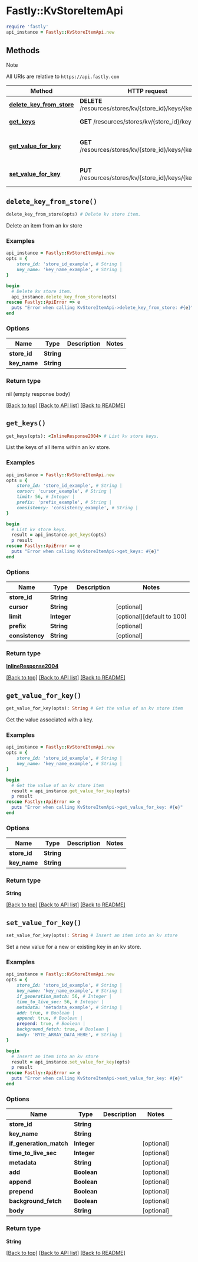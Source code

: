# Fastly::KvStoreItemApi


```ruby
require 'fastly'
api_instance = Fastly::KvStoreItemApi.new
```

## Methods

> [!NOTE]
> All URIs are relative to `https://api.fastly.com`

Method | HTTP request | Description
------ | ------------ | -----------
[**delete_key_from_store**](KvStoreItemApi.md#delete_key_from_store) | **DELETE** /resources/stores/kv/{store_id}/keys/{key_name} | Delete kv store item.
[**get_keys**](KvStoreItemApi.md#get_keys) | **GET** /resources/stores/kv/{store_id}/keys | List kv store keys.
[**get_value_for_key**](KvStoreItemApi.md#get_value_for_key) | **GET** /resources/stores/kv/{store_id}/keys/{key_name} | Get the value of an kv store item
[**set_value_for_key**](KvStoreItemApi.md#set_value_for_key) | **PUT** /resources/stores/kv/{store_id}/keys/{key_name} | Insert an item into an kv store


## `delete_key_from_store()`

```ruby
delete_key_from_store(opts) # Delete kv store item.
```

Delete an item from an kv store

### Examples

```ruby
api_instance = Fastly::KvStoreItemApi.new
opts = {
    store_id: 'store_id_example', # String | 
    key_name: 'key_name_example', # String | 
}

begin
  # Delete kv store item.
  api_instance.delete_key_from_store(opts)
rescue Fastly::ApiError => e
  puts "Error when calling KvStoreItemApi->delete_key_from_store: #{e}"
end
```

### Options

| Name | Type | Description | Notes |
| ---- | ---- | ----------- | ----- |
| **store_id** | **String** |  |  |
| **key_name** | **String** |  |  |

### Return type

nil (empty response body)

[[Back to top]](#) [[Back to API list]](../../README.md#endpoints)
[[Back to README]](../../README.md)
## `get_keys()`

```ruby
get_keys(opts): <InlineResponse2004> # List kv store keys.
```

List the keys of all items within an kv store.

### Examples

```ruby
api_instance = Fastly::KvStoreItemApi.new
opts = {
    store_id: 'store_id_example', # String | 
    cursor: 'cursor_example', # String | 
    limit: 56, # Integer | 
    prefix: 'prefix_example', # String | 
    consistency: 'consistency_example', # String | 
}

begin
  # List kv store keys.
  result = api_instance.get_keys(opts)
  p result
rescue Fastly::ApiError => e
  puts "Error when calling KvStoreItemApi->get_keys: #{e}"
end
```

### Options

| Name | Type | Description | Notes |
| ---- | ---- | ----------- | ----- |
| **store_id** | **String** |  |  |
| **cursor** | **String** |  | [optional] |
| **limit** | **Integer** |  | [optional][default to 100] |
| **prefix** | **String** |  | [optional] |
| **consistency** | **String** |  | [optional] |

### Return type

[**InlineResponse2004**](InlineResponse2004.md)

[[Back to top]](#) [[Back to API list]](../../README.md#endpoints)
[[Back to README]](../../README.md)
## `get_value_for_key()`

```ruby
get_value_for_key(opts): String # Get the value of an kv store item
```

Get the value associated with a key.

### Examples

```ruby
api_instance = Fastly::KvStoreItemApi.new
opts = {
    store_id: 'store_id_example', # String | 
    key_name: 'key_name_example', # String | 
}

begin
  # Get the value of an kv store item
  result = api_instance.get_value_for_key(opts)
  p result
rescue Fastly::ApiError => e
  puts "Error when calling KvStoreItemApi->get_value_for_key: #{e}"
end
```

### Options

| Name | Type | Description | Notes |
| ---- | ---- | ----------- | ----- |
| **store_id** | **String** |  |  |
| **key_name** | **String** |  |  |

### Return type

**String**

[[Back to top]](#) [[Back to API list]](../../README.md#endpoints)
[[Back to README]](../../README.md)
## `set_value_for_key()`

```ruby
set_value_for_key(opts): String # Insert an item into an kv store
```

Set a new value for a new or existing key in an kv store.

### Examples

```ruby
api_instance = Fastly::KvStoreItemApi.new
opts = {
    store_id: 'store_id_example', # String | 
    key_name: 'key_name_example', # String | 
    if_generation_match: 56, # Integer | 
    time_to_live_sec: 56, # Integer | 
    metadata: 'metadata_example', # String | 
    add: true, # Boolean | 
    append: true, # Boolean | 
    prepend: true, # Boolean | 
    background_fetch: true, # Boolean | 
    body: 'BYTE_ARRAY_DATA_HERE', # String | 
}

begin
  # Insert an item into an kv store
  result = api_instance.set_value_for_key(opts)
  p result
rescue Fastly::ApiError => e
  puts "Error when calling KvStoreItemApi->set_value_for_key: #{e}"
end
```

### Options

| Name | Type | Description | Notes |
| ---- | ---- | ----------- | ----- |
| **store_id** | **String** |  |  |
| **key_name** | **String** |  |  |
| **if_generation_match** | **Integer** |  | [optional] |
| **time_to_live_sec** | **Integer** |  | [optional] |
| **metadata** | **String** |  | [optional] |
| **add** | **Boolean** |  | [optional] |
| **append** | **Boolean** |  | [optional] |
| **prepend** | **Boolean** |  | [optional] |
| **background_fetch** | **Boolean** |  | [optional] |
| **body** | **String** |  | [optional] |

### Return type

**String**

[[Back to top]](#) [[Back to API list]](../../README.md#endpoints)
[[Back to README]](../../README.md)
